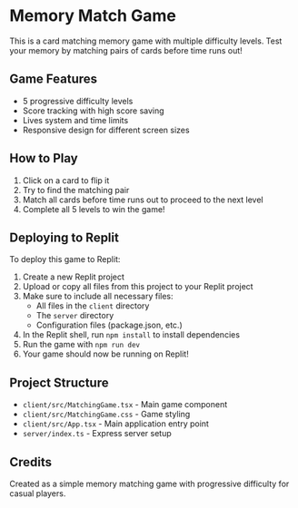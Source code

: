 # Memory Match Game

This is a card matching memory game with multiple difficulty levels. Test your memory by matching pairs of cards before time runs out!

## Game Features

- 5 progressive difficulty levels
- Score tracking with high score saving
- Lives system and time limits
- Responsive design for different screen sizes

## How to Play

1. Click on a card to flip it
2. Try to find the matching pair
3. Match all cards before time runs out to proceed to the next level
4. Complete all 5 levels to win the game!

## Deploying to Replit

To deploy this game to Replit:

1. Create a new Replit project
2. Upload or copy all files from this project to your Replit project
3. Make sure to include all necessary files:
   - All files in the `client` directory
   - The `server` directory
   - Configuration files (package.json, etc.)
4. In the Replit shell, run `npm install` to install dependencies
5. Run the game with `npm run dev`
6. Your game should now be running on Replit!

## Project Structure

- `client/src/MatchingGame.tsx` - Main game component
- `client/src/MatchingGame.css` - Game styling
- `client/src/App.tsx` - Main application entry point
- `server/index.ts` - Express server setup

## Credits

Created as a simple memory matching game with progressive difficulty for casual players.